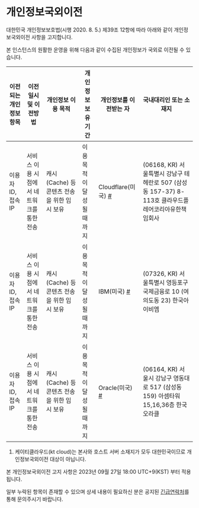 # 개인정보국외이전
대한민국 개인정보보호법(시행 2020. 8. 5.) 제39조 12항에 따라 아래와 같이 개인정보국외이전 사항을 고지합니다.

본 인스턴스의 원활한 운영을 위해 다음과 같이 수집된 개인정보가 국외로 이전될 수 있습니다.

| 이전되는 개인정보 항목 | 이전일시 및 이전방법                      | 개인정보 이용 목적                                                    | 개인정보 보유 기간         | 개인정보를 이전받는 자     | 국내대리인 또는 소재지                                                                       |
|------------------------|-------------------------------------------|-----------------------------------------------------------------------|----------------------------|----------------------------|----------------------------------------------------------------------------------------------|
| 이용자 ID, 접속 IP     | 서비스 이용 시점에서 네트워크를 통한 전송 | 캐시(Cache) 등 콘텐츠 전송을 위한 임시 보유 | 이용 목적이 달성될 때 까지 | Cloudflare(미국) [#](https://www.cloudflare.com/)           | (06168, KR) 서울특별시 강남구 테헤란로 507 (삼성동 157-37) 8-113호 클라우드플레어코리아유한책임회사 |
| 이용자 ID, 접속 IP     | 서비스 이용 시점에서 네트워크를 통한 전송 | 캐시(Cache) 등 콘텐츠 전송을 위한 임시 보유 | 이용 목적이 달성될 때 까지 | IBM(미국) [#](https://www.ibm.com/kr-ko/cloud) | (07326, KR) 서울특별시 영등포구 국제금융로 10 (여의도동 23) 한국아이비엠 |
| 이용자 ID, 접속 IP     | 서비스 이용 시점에서 네트워크를 통한 전송 | 캐시(Cache) 등 콘텐츠 전송을 위한 임시 보유 | 이용 목적이 달성될 때 까지 | Oracle(미국) [#](https://www.oracle.com/kr/corporate/contact/) | (06164, KR) 서울시 강남구 영동대로 517 (삼성동 159) 아셈타워 15,16,36층 한국오라클 |

1. 케이티클라우드(kt cloud)는 본사와 호스트 서버 소재지가 모두 대한민국이므로 개인정보국외이전 대상이 아닙니다.

본 개인정보국외이전 고지 사항은 2023년 09월 27일 18:00 UTC+9(KST) 부터 적용됩니다.

일부 누락된 항목이 존재할 수 있으며 상세 내용이 필요하신 분은 공지된 [긴급연락처](site_terms.md)를 통해 문의주시기 바랍니다.



